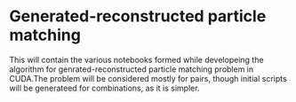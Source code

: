 # Generated-reconstructed particle matching

This will contain the various notebooks formed while developeing the algorithm for genrated-reconstructed particle matching problem in CUDA.The problem will be considered mostly for pairs, though initial scripts will be generateed for combinations, as it is simpler.
